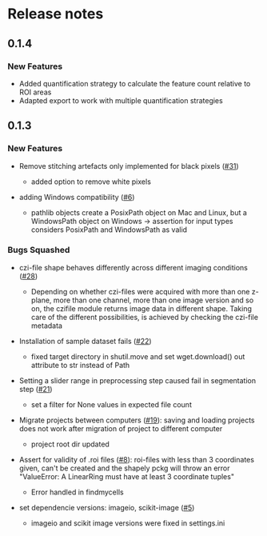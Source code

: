 # Release notes

<!-- do not remove -->

## 0.1.4

### New Features

- Added quantification strategy to calculate the feature count relative to ROI areas
- Adapted export to work with multiple quantification strategies

## 0.1.3

### New Features

- Remove stitching artefacts only implemented for black pixels ([#31](https://github.com/Defense-Circuits-Lab/findmycells/issues/31))
  - added option to remove white pixels

- adding Windows compatibility ([#6](https://github.com/Defense-Circuits-Lab/findmycells/issues/6))
  - pathlib objects create a PosixPath object on Mac and Linux, but a WindowsPath object on Windows -> assertion for input types considers PosixPath and WindowsPath as valid

### Bugs Squashed

- czi-file shape behaves differently across different imaging conditions ([#28](https://github.com/Defense-Circuits-Lab/findmycells/issues/28))
  - Depending on whether czi-files were acquired with more than one z-plane, more than one channel, more than one image version and so on, the czifile module returns image data in different shape. Taking care of the different possibilities, is achieved by checking the czi-file metadata

- Installation of sample dataset fails ([#22](https://github.com/Defense-Circuits-Lab/findmycells/issues/22))
  - fixed target directory in shutil.move and set wget.download() out attribute to str instead of Path

- Setting a slider range in preprocessing step caused fail in segmentation step ([#21](https://github.com/Defense-Circuits-Lab/findmycells/issues/21))
  - set a filter for None values in expected file count

- Migrate projects between computers ([#19](https://github.com/Defense-Circuits-Lab/findmycells/issues/19)): saving and loading projects does not work after migration of project to different computer
  - project root dir updated

- Assert for validity of .roi files ([#8](https://github.com/Defense-Circuits-Lab/findmycells/issues/8)): roi-files with less than 3 coordinates given, can't be created and the shapely pckg will throw an error "ValueError: A LinearRing must have at least 3 coordinate tuples"
  - Error handled in findmycells

- set dependencie versions: imageio, scikit-image ([#5](https://github.com/Defense-Circuits-Lab/findmycells/issues/5))
  - imageio and scikit image versions were fixed in settings.ini
